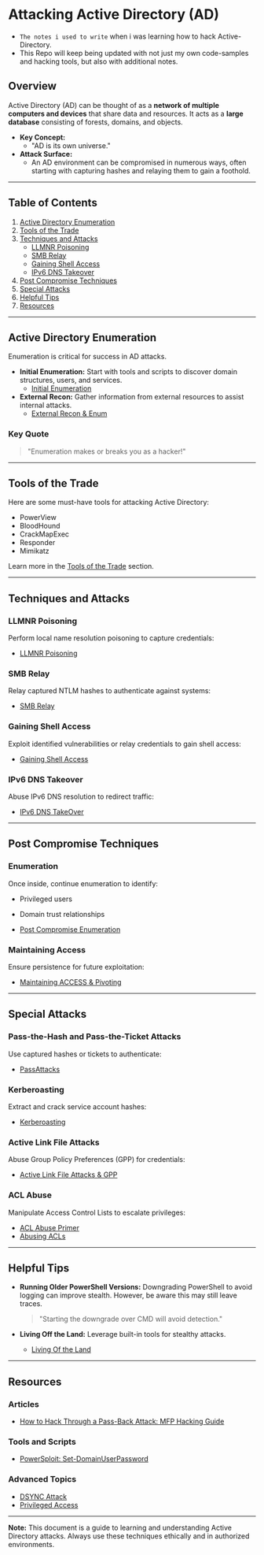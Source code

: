 # Attacking Active Directory (AD)
- `The notes i used to write` when i was learning how to hack Active-Directory.
- This Repo will keep being updated with not just my own code-samples and hacking tools, but also with additional notes.

## Overview
Active Directory (AD) can be thought of as a **network of multiple computers and devices** that share data and resources. It acts as a **large database** consisting of forests, domains, and objects.

- **Key Concept:**
  - "AD is its own universe."
- **Attack Surface:**
  - An AD environment can be compromised in numerous ways, often starting with capturing hashes and relaying them to gain a foothold.

---

## Table of Contents
1. [Active Directory Enumeration](#active-directory-enumeration)
2. [Tools of the Trade](#tools-of-the-trade)
3. [Techniques and Attacks](#techniques-and-attacks)
    - [LLMNR Poisoning](#llmnr-poisoning)
    - [SMB Relay](#smb-relay)
    - [Gaining Shell Access](#gaining-shell-access)
    - [IPv6 DNS Takeover](#ipv6-dns-takeover)
4. [Post Compromise Techniques](#post-compromise-techniques)
5. [Special Attacks](#special-attacks)
6. [Helpful Tips](#helpful-tips)
7. [Resources](#resources)

---

## Active Directory Enumeration
Enumeration is critical for success in AD attacks.

- **Initial Enumeration:** Start with tools and scripts to discover 
domain structures, users, and services.
  - [Initial Enumeration](Attacking%20ADr%20152357aeddc080f7a7b8efb60d686183/ActiveDir%20Initial%20Enumr%20158357aeddc0804d9c3af7028764b05d.md)
- **External Recon:** Gather information from external resources to assist internal attacks.
  - [External Recon & Enum](Attacking%20ADr%20152357aeddc080f7a7b8efb60d686183/External%20Recon%20&%20Enum%20154357aeddc08074b11bf86ac2cd31d5.md)

### Key Quote
> "Enumeration makes or breaks you as a hacker!"

---

## Tools of the Trade
Here are some must-have tools for attacking Active Directory:

- PowerView
- BloodHound
- CrackMapExec
- Responder
- Mimikatz

Learn more in the [Tools of the Trade](Attacking%20ADr%20152357aeddc080f7a7b8efb60d686183/Tools%20of%20the%20Trade%20152357aeddc080ecb6efd3bc4484f520.md) section.

---

## Techniques and Attacks

### LLMNR Poisoning
Perform local name resolution poisoning to capture credentials:
- [LLMNR Poisoning](Attacking%20ADr%20152357aeddc080f7a7b8efb60d686183/LLMNR%20Poisoning%20152357aeddc08085b774f8589adb1b27.md)

### SMB Relay
Relay captured NTLM hashes to authenticate against systems:
- [SMB Relay](Attacking%20ADr%20152357aeddc080f7a7b8efb60d686183/SMB%20Relay%20152357aeddc080e58f3dcd48137ccba2.md)

### Gaining Shell Access
Exploit identified vulnerabilities or relay credentials to gain shell access:
- [Gaining Shell Access](Attacking%20ADr%20152357aeddc080f7a7b8efb60d686183/Gaining%20Shell%20Access%20152357aeddc080158bb1d02598b26393.md)

### IPv6 DNS Takeover
Abuse IPv6 DNS resolution to redirect traffic:
- [IPv6 DNS TakeOver](Attacking%20ADr%20152357aeddc080f7a7b8efb60d686183/IPv6%20DNS%20TakeOver%20153357aeddc080f0b735fabc2c475b0c.md)

---

## Post Compromise Techniques

### Enumeration
Once inside, continue enumeration to identify:
- Privileged users
- Domain trust relationships

- [Post Compromise Enumeration](Attacking%20ADr%20152357aeddc080f7a7b8efb60d686183/Post%20Compromise%20Enumeration%20155357aeddc080e9b6c0c8b17bbfe335.md)

### Maintaining Access
Ensure persistence for future exploitation:
- [Maintaining ACCESS & Pivoting](Attacking%20ADr%20152357aeddc080f7a7b8efb60d686183/Maintaining%20ACCESS%20&%20Pivoting%20163357aeddc080d28311cea834f6b0da.md)

---

## Special Attacks

### Pass-the-Hash and Pass-the-Ticket Attacks
Use captured hashes or tickets to authenticate:
- [PassAttacks](Attacking%20ADr%20152357aeddc080f7a7b8efb60d686183/PassAttacks%20158357aeddc080f58290e64735ad4fdb.md)

### Kerberoasting
Extract and crack service account hashes:
- [Kerberoasting](Attacking%20ADr%20152357aeddc080f7a7b8efb60d686183/Kerberoasting%20159357aeddc080c1b0abcf4ee0f97270.md)

### Active Link File Attacks
Abuse Group Policy Preferences (GPP) for credentials:
- [Active Link File Attacks & GPP](Attacking%20ADr%20152357aeddc080f7a7b8efb60d686183/Active%20Link%20File%20Attacks%20&%20GPP%2015d357aeddc08065af89eb2b14b25863.md)

### ACL Abuse
Manipulate Access Control Lists to escalate privileges:
- [ACL Abuse Primer](Attacking%20ADr%20152357aeddc080f7a7b8efb60d686183/ACL%20Abuse%20Primer%20168357aeddc080228447f9d30d2e1a77.md)
- [Abusing ACLs](Attacking%20ADr%20152357aeddc080f7a7b8efb60d686183/Abusing%20ACLs%20169357aeddc080fa8fc5cca78ad8fc87.md)

---

## Helpful Tips

- **Running Older PowerShell Versions:**
  Downgrading PowerShell to avoid logging can improve stealth. However, be aware this may still leave traces.
  
  > "Starting the downgrade over CMD will avoid detection."

- **Living Off the Land:**
  Leverage built-in tools for stealthy attacks.
  - [Living Of the Land](Attacking%20ADr%20152357aeddc080f7a7b8efb60d686183/Living%20Of%20the%20Land%20167357aeddc080f992fdcbd920843e0b.md)

---

## Resources

### Articles
- [How to Hack Through a Pass-Back Attack: MFP Hacking Guide](https://www.mindpointgroup.com/blog/how-to-hack-through-a-pass-back-attack)

### Tools and Scripts
- [PowerSploit: Set-DomainUserPassword](https://powersploit.readthedocs.io/en/latest/Recon/Set-DomainUserPassword/)

### Advanced Topics
- [DSYNC Attack](Attacking%20ADr%20152357aeddc080f7a7b8efb60d686183/DSYNC%20Attack%2016c357aeddc080768c1be13715dcf098.md)
- [Privileged Access](Attacking%20ADr%20152357aeddc080f7a7b8efb60d686183/Priviliged%20Access%2016c357aeddc080418300db2e7488b928.md)

---

**Note:** This document is a guide to learning and understanding Active Directory attacks. Always use these techniques ethically and in authorized environments.
